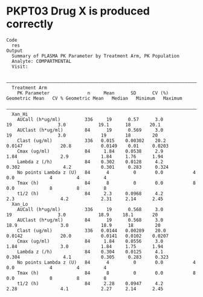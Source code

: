 # PKPT03 Drug X is produced correctly

    Code
      res
    Output
      Summary of PLASMA PK Parameter by Treatment Arm, PK Population
      Analyte: COMPARTMENTAL 
      Visit: 
      
      ——————————————————————————————————————————————————————————————————————————————————————————————————————————————————————————————
      Treatment Arm                                                                                                                 
        PK Parameter              n     Mean      SD      CV (%)   Geometric Mean   CV % Geometric Mean   Median   Minimum   Maximum
      ——————————————————————————————————————————————————————————————————————————————————————————————————————————————————————————————
      Xan_Hi                                                                                                                        
        AUCall (h*ug/ml)         336     19      0.57      3.0           19                 3.0            19.1      18       20.1  
        AUClast (h*ug/ml)        84      19      0.569     3.0           19                 3.0             19       18        20   
        Clast (ug/ml)            336   0.015    0.00302    20.2        0.0147              20.8           0.0149    0.01     0.0203 
        Cmax (ug/ml)             84     1.84    0.0538     2.9          1.84                2.9            1.84     1.76      1.94  
        Lambda z (/h)            84    0.302    0.0128     4.2         0.302                4.2           0.301     0.283     0.324 
        No points Lambda z (U)   84      4         0       0.0           4                  0.0             4         4         4   
        Tmax (h)                 84      8         0       0.0           8                  0.0             8         8         8   
        t1/2 (h)                 84     2.3     0.0968     4.2          2.3                 4.2            2.31     2.14      2.45  
      Xan_Lo                                                                                                                        
        AUCall (h*ug/ml)         336     19      0.568     3.0           19                 3.0            18.9     18.1       20   
        AUClast (h*ug/ml)        84      19      0.568     3.0          18.9                3.0            18.9      18        20   
        Clast (ug/ml)            336   0.0144   0.00289    20.0        0.0142              20.0           0.0141   0.0102    0.0207 
        Cmax (ug/ml)             84     1.84    0.0556     3.0          1.84                3.0            1.84     1.75      1.94  
        Lambda z (/h)            84    0.304    0.0125     4.1         0.304                4.1           0.305     0.283     0.323 
        No points Lambda z (U)   84      4         0       0.0           4                  0.0             4         4         4   
        Tmax (h)                 84      8         0       0.0           8                  0.0             8         8         8   
        t1/2 (h)                 84     2.28    0.0947     4.2          2.28                4.1            2.27     2.14      2.45  

